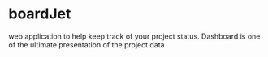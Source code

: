 # boardJet
web application to help keep track of your project status. Dashboard is one of the ultimate presentation of the project data
